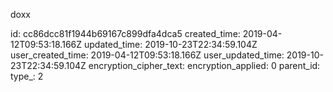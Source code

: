 doxx

id: cc86dcc81f1944b69167c899dfa4dca5
created_time: 2019-04-12T09:53:18.166Z
updated_time: 2019-10-23T22:34:59.104Z
user_created_time: 2019-04-12T09:53:18.166Z
user_updated_time: 2019-10-23T22:34:59.104Z
encryption_cipher_text: 
encryption_applied: 0
parent_id: 
type_: 2